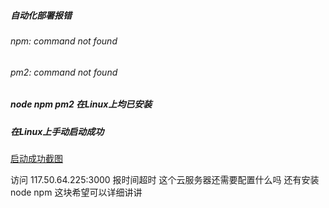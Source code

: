 ##### 自动化部署报错 
###### npm: command not found
###### pm2: command not found

##### node npm pm2 在Linux上均已安装
##### 在Linux上手动启动成功

[启动成功截图](https://gitee.com/Bleac/images.git)

访问 117.50.64.225:3000 报时间超时 这个云服务器还需要配置什么吗 还有安装node npm 这块希望可以详细讲讲 
